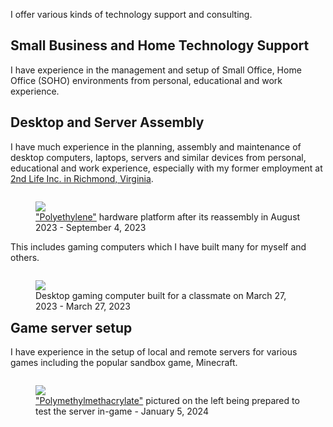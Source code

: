 I offer various kinds of technology support and consulting.

## Small Business and Home Technology Support
I have experience in the management and setup of Small Office, Home Office (SOHO) environments from personal, educational and work experience.

## Desktop and Server Assembly

I have much experience in the planning, assembly and maintenance of desktop computers, laptops, servers and similar devices from personal, educational and work experience, especially with my former employment at [2nd Life Inc. in Richmond, Virginia](https://2ndlifeinc.com/).

<figure style="float: left">
    <img src="/static/projects/polyethylene_sep42023.webp">
    <figcaption><a href="../../projects/pc_pe/">"Polyethylene"</a> hardware platform after its reassembly in August 2023 - September 4, 2023</figcaption>
</figure>

This includes gaming computers which I have built many for myself and others.

<figure style="float: left">
    <img src="/static/services/kingtux_pc_mar272023.webp">
    <figcaption>Desktop gaming computer built for a classmate on March 27, 2023 - March 27, 2023</figcaption>
</figure>

## Game server setup
I have experience in the setup of local and remote servers for various games including the popular sandbox game, Minecraft.

<figure style="float: left">
    <img src="/static/services/jan52024_mc.webp">
    <figcaption><a href="../../projects/pc_pmma/">"Polymethylmethacrylate"</a> pictured on the left being prepared to test the server in-game - January 5, 2024</figcaption>
</figure>
